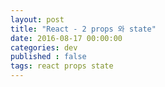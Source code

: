 ```yaml
---
layout: post
title: "React - 2 props 와 state"
date: 2016-08-17 00:00:00
categories: dev
published : false
tags: react props state
---
```

